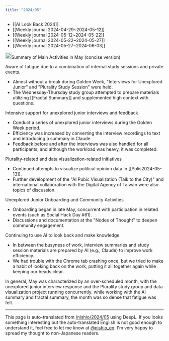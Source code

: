 ```yaml
---
title: "2024/05"
---
```


- [[AI Look Back 2024]]
- [[Weekly journal 2024-04-29~2024-05-12]]
- [[Weekly journal 2024-05-12~2024-05-22]]
- [[Weekly journal 2024-05-22~2024-05-27]]
- [[Weekly journal 2024-05-27~2024-06-03]]

<img src='https://scrapbox.io/api/pages/nishio-en/o1 Pro/icon' alt='o1 Pro.icon' height="19.5"/>Summary of Main Activities in May (concise version)

Aware of fatigue due to a combination of internal study sessions and private events.
- Almost without a break during Golden Week, "Interviews for Unexplored Junior" and "Plurality Study Session" were held.
- The Wednesday-Thursday study group attempted to prepare materials utilizing [[Fractal Summary]] and supplemented high context with questions.

Intensive support for unexplored junior interviews and feedback
- Conduct a series of unexplored junior interviews during the Golden Week period.
- Efficiency was increased by converting the interview recordings to text and introducing a summary in Claude.
- Feedback before and after the interviews was also handled for all participants, and although the workload was heavy, it was completed.

Plurality-related and data visualization-related initiatives
- Continued attempts to visualize political opinion data in [[Polis2024-05-13]].
- Further development of the "AI Pubic Visualization (Talk to the City)" and international collaboration with the Digital Agency of Taiwan were also topics of discussion.

Unexplored Junior Onboarding and Community Activities
- Onboarding began in late May, concurrent with participation in related events (such as Social Hack Day #61).
- Discussions and documentation at the "Nodes of Thought" to deepen community engagement.

Continuing to use AI to look back and make knowledge
- In between the busyness of work, interview summaries and study session materials are prepared by AI (e.g., Claude) to improve work efficiency.
- We had trouble with the Chrome tab crashing once, but we tried to make a habit of looking back on the work, putting it all together again while keeping our heads clear.

In general, May was characterized by an over-scheduled month, with the unexplored junior interview response and the Plurality study group and data visualization project running concurrently. while working with the AI summary and fractal summary, the month was so dense that fatigue was felt.

---
This page is auto-translated from [/nishio/2024/05](https://scrapbox.io/nishio/2024/05) using DeepL. If you looks something interesting but the auto-translated English is not good enough to understand it, feel free to let me know at [@nishio_en](https://twitter.com/nishio_en). I'm very happy to spread my thought to non-Japanese readers.